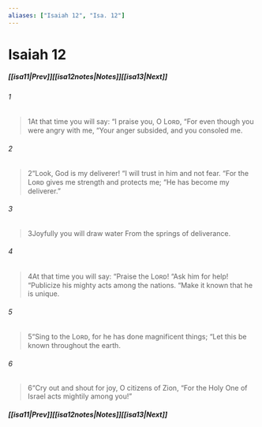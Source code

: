 ```yaml
---
aliases: ["Isaiah 12", "Isa. 12"]
---
```

# Isaiah 12
##### <span class=arrow-left></span>[[isa11|Prev]]<span class=navigation-separator></span>[[isa12notes|Notes]]<span class=navigation-separator></span>[[isa13|Next]]<span class=arrow-right></span>
###### 1
><span class=verse-first-poetry>1</span>At that time you will say:
><span class=poetry-quote-double>“</span>I praise you, O Lᴏʀᴅ,
><span class=poetry-quote-double>“</span>For even though you were angry with me,
><span class=poetry-quote-double>“</span>Your anger subsided, and you consoled me.
###### 2
><span class=verse-body-poetry>2</span><span class=poetry-quote-double>“</span>Look, God is my deliverer!
><span class=poetry-quote-double>“</span>I will trust in him and not fear.
><span class=poetry-quote-double>“</span>For the Lᴏʀᴅ gives me strength and protects me;
><span class=poetry-quote-double>“</span>He has become my deliverer.”
###### 3
><span class=verse-body-poetry>3</span>Joyfully you will draw water
>From the springs of deliverance.
###### 4
><span class=verse-body-poetry>4</span>At that time you will say:
><span class=poetry-quote-double>“</span>Praise the Lᴏʀᴅ!
><span class=poetry-quote-double>“</span>Ask him for help!
><span class=poetry-quote-double>“</span>Publicize his mighty acts among the nations.
><span class=poetry-quote-double>“</span>Make it known that he is unique.
###### 5
><span class=verse-body-poetry>5</span><span class=poetry-quote-double>“</span>Sing to the Lᴏʀᴅ, for he has done magnificent things;
><span class=poetry-quote-double>“</span>Let this be known throughout the earth.
###### 6
><span class=verse-body-poetry>6</span><span class=poetry-quote-double>“</span>Cry out and shout for joy, O citizens of Zion,
><span class=poetry-quote-double>“</span>For the Holy One of Israel acts mightily among you!”
##### <span class=arrow-left></span>[[isa11|Prev]]<span class=navigation-separator></span>[[isa12notes|Notes]]<span class=navigation-separator></span>[[isa13|Next]]<span class=arrow-right></span>